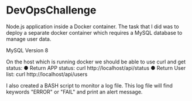 # DevOpsChallenge

Node.js application inside a Docker container. The task that I did was to deploy a separate docker container which requires a MySQL database to manage user data. 

MySQL Version 8

On the host which is running docker we should be able to use curl and get status:
● Return APP status: curl http://localhost/api/status
● Return User list: curl http://localhost/api/users


I also created a BASH script to monitor a log file. This log file will find keywords "ERROR" or "FAIL" and print an alert message.
